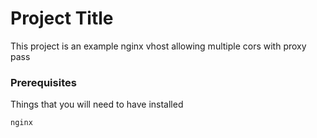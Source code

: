 # Project Title

This project is an example nginx vhost allowing multiple cors with proxy pass

### Prerequisites

Things that you will need to have installed

```
nginx

```
